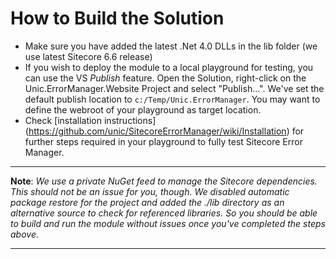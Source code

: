 # How to Build the Solution

- Make sure you have added the latest .Net 4.0 DLLs in the lib folder (we use latest
  Sitecore 6.6 release)
- If you wish to deploy the module to a local playground for testing, you can use
  the VS _Publish_ feature. Open the Solution, right-click on the Unic.ErrorManager.Website Project and select "Publish...". We've set the default publish location to `c:/Temp/Unic.ErrorManager`. You may want to define the webroot of your playground as target location.
- Check [installation instructions] (https://github.com/unic/SitecoreErrorManager/wiki/Installation) for further steps required in your playground to fully test Sitecore Error Manager.

---

**Note**: _We use a private NuGet feed to manage the Sitecore dependencies. This should not be an issue for you, though. We disabled automatic package restore for the project and added the ./lib directory as an alternative source to check for referenced libraries. So you should be able to build and run the module without issues once you've completed the steps above._

---
